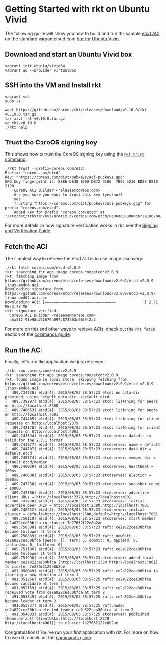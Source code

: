 # Getting Started with rkt on Ubuntu Vivid

The following guide will show you how to build and run the sample [etcd ACI](https://github.com/coreos/etcd/releases/download/v2.0.9/etcd-v2.0.9-linux-amd64.aci) on the standard vagrantcloud.com [box for Ubuntu Vivid](https://vagrantcloud.com/ubuntu/boxes/vivid64).


## Download and start an Ubuntu Vivid box

```
vagrant init ubuntu/vivid64
vagrant up --provider virtualbox
```

## SSH into the VM and Install rkt

```
vagrant ssh
sudo -s

wget https://github.com/coreos/rkt/releases/download/v0.10.0/rkt-v0.10.0.tar.gz
tar xzvf rkt-v0.10.0.tar.gz
cd rkt-v0.10.0
./rkt help
```

## Trust the CoreOS signing key

This shows how to trust the CoreOS signing key using the [`rkt trust` command](https://github.com/coreos/rkt/blob/master/Documentation/commands.md#rkt-trust). 

```
./rkt trust --prefix=coreos.com/etcd
Prefix: "coreos.com/etcd"
Key: "https://coreos.com/dist/pubkeys/aci-pubkeys.gpg"
GPG key fingerprint is: 8B86 DE38 890D DB72 9186  7B02 5210 BD88 8818 2190
	CoreOS ACI Builder <release@coreos.com>
	Are you sure you want to trust this key (yes/no)?
	yes
	Trusting "https://coreos.com/dist/pubkeys/aci-pubkeys.gpg" for prefix "coreos.com/etcd".
	Added key for prefix "coreos.com/etcd" at "/etc/rkt/trustedkeys/prefix.d/coreos.com/etcd/8b86de38890ddb7291867b025210bd8888182190"
```

For more details on how signature verification works in rkt, see the [Signing and Verification Guide](https://github.com/coreos/rkt/blob/master/Documentation/signing-and-verification-guide.md).

## Fetch the ACI

The simplest way to retrieve the etcd ACI is to use image discovery:

```
./rkt fetch coreos.com/etcd:v2.0.9 
rkt: searching for app image coreos.com/etcd:v2.0.9
rkt: fetching image from https://github.com/coreos/etcd/releases/download/v2.0.9/etcd-v2.0.9-linux-amd64.aci
Downloading signature from https://github.com/coreos/etcd/releases/download/v2.0.9/etcd-v2.0.9-linux-amd64.aci.asc
Downloading ACI: [================================             ] 2.71 MB/3.79 MB
rkt: signature verified: 
  CoreOS ACI Builder <release@coreos.com>
  sha512-91e98d7f1679a097c878203c9659f2a2
```

For more on this and other ways to retrieve ACIs, check out the `rkt fetch` section of the [commands guide](https://github.com/coreos/rkt/blob/master/Documentation/commands.md#rkt-fetch).

## Run the ACI

Finally, let's run the application we just retrieved:

```
./rkt run coreos.com/etcd:v2.0.9
rkt: searching for app image coreos.com/etcd:v2.0.9
rkt: found image in local store, skipping fetching from https://github.com/coreos/etcd/releases/download/v2.0.9/etcd-v2.0.9-linux-amd64.aci
[  489.734930] etcd[4]: 2015/08/03 08:57:23 etcd: no data-dir provided, using default data-dir ./default.etcd
[  489.739297] etcd[4]: 2015/08/03 08:57:23 etcd: listening for peers on http://localhost:2380
[  489.740653] etcd[4]: 2015/08/03 08:57:23 etcd: listening for peers on http://localhost:7001
[  489.741405] etcd[4]: 2015/08/03 08:57:23 etcd: listening for client requests on http://localhost:2379
[  489.742178] etcd[4]: 2015/08/03 08:57:23 etcd: listening for client requests on http://localhost:4001
[  489.743394] etcd[4]: 2015/08/03 08:57:23 etcdserver: datadir is valid for the 2.0.1 format
[  489.743977] etcd[4]: 2015/08/03 08:57:23 etcdserver: name = default
[  489.744707] etcd[4]: 2015/08/03 08:57:23 etcdserver: data dir = default.etcd
[  489.745374] etcd[4]: 2015/08/03 08:57:23 etcdserver: member dir = default.etcd/member
[  489.746029] etcd[4]: 2015/08/03 08:57:23 etcdserver: heartbeat = 100ms
[  489.746688] etcd[4]: 2015/08/03 08:57:23 etcdserver: election = 1000ms
[  489.747238] etcd[4]: 2015/08/03 08:57:23 etcdserver: snapshot count = 10000
[  489.747586] etcd[4]: 2015/08/03 08:57:23 etcdserver: advertise client URLs = http://localhost:2379,http://localhost:4001
[  489.747838] etcd[4]: 2015/08/03 08:57:23 etcdserver: initial advertise peer URLs = http://localhost:2380,http://localhost:7001
[  489.748232] etcd[4]: 2015/08/03 08:57:23 etcdserver: initial cluster = default=http://localhost:2380,default=http://localhost:7001
[  489.750110] etcd[4]: 2015/08/03 08:57:23 etcdserver: start member ce2a822cea30bfca in cluster 7e27652122e8b2ae
[  489.750588] etcd[4]: 2015/08/03 08:57:23 raft: ce2a822cea30bfca became follower at term 0
[  489.750839] etcd[4]: 2015/08/03 08:57:23 raft: newRaft ce2a822cea30bfca [peers: [], term: 0, commit: 0, applied: 0, lastindex: 0, lastterm: 0]
[  489.751106] etcd[4]: 2015/08/03 08:57:23 raft: ce2a822cea30bfca became follower at term 1
[  489.751990] etcd[4]: 2015/08/03 08:57:23 etcdserver: added local member ce2a822cea30bfca [http://localhost:2380 http://localhost:7001] to cluster 7e27652122e8b2ae
[  491.050049] etcd[4]: 2015/08/03 08:57:25 raft: ce2a822cea30bfca is starting a new election at term 1
[  491.051266] etcd[4]: 2015/08/03 08:57:25 raft: ce2a822cea30bfca became candidate at term 2
[  491.052159] etcd[4]: 2015/08/03 08:57:25 raft: ce2a822cea30bfca received vote from ce2a822cea30bfca at term 2
[  491.053349] etcd[4]: 2015/08/03 08:57:25 raft: ce2a822cea30bfca became leader at term 2
[  491.053727] etcd[4]: 2015/08/03 08:57:25 raft.node: ce2a822cea30bfca elected leader ce2a822cea30bfca at term 2
[  491.054883] etcd[4]: 2015/08/03 08:57:25 etcdserver: published {Name:default ClientURLs:[http://localhost:2379 http://localhost:4001]} to cluster 7e27652122e8b2ae
```

Congratulations! You've run your first application with rkt.
For more on how to use rkt, check out the [commands guide](https://github.com/coreos/rkt/blob/master/Documentation/commands.md).
